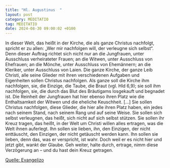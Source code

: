 ```yaml
---
title: "Hl. Augustinus  "
layout: post
category: MEDITATIO
tag: MEDITATIO
date: 2024-08-30 09:00:02 +0100
---
```

In dieser Welt, das heißt in der Kirche, die als ganze Christus nachfolgt, spricht er zu allen: „Wer mir nachfolgen will, der verleugne sich selbst“. Denn dieser Auftrag richtet sich nicht nur an die Jungfrauen, unter Ausschluss verheirateter Frauen; an die Witwen, unter Ausschluss von Ehefrauen; an die Mönche, unter Ausschluss von Ehemännern; an die Kleriker, unter Ausschluss von Laien.<!--more--> Die ganze Kirche, der ganze Leib Christi, alle seine Glieder mit ihren verschiedenen Aufgaben und Eigenheiten sollen Christus nachfolgen. Als ganze soll die Kirche ihm nachfolgen, sie, die Einzige, die Taube, die Braut (vgl. Hld 6,9); sie soll ihm nachfolgen, sie, die durch das Blut des Bräutigams losgekauft und begnadet ist. Die Reinheit der Jungfrauen hat hier ebenso ihren Platz wie die Enthaltsamkeit der Witwen und die eheliche Keuschheit. [...]
Sie sollen Christus nachfolgen, diese Glieder, die hier alle ihren Platz haben, ein jedes nach seinem Stand, nach seinem Rang und auf seine Weise. Sie sollen sich selbst verleugnen, das heißt, sich nicht auf sich selbst stützen. Sie sollen ihr Kreuz tragen, das heißt, in der Welt um Christi willen alles ertragen, was die Welt ihnen auferlegt. Ihn sollen sie lieben, ihn, den Einzigen, der nicht enttäuscht, den Einzigen, der nicht getäuscht werden kann. Ihn sollen sie lieben, denn das, was er verspricht, ist wahr. Doch weil er es nicht hier und jetzt gibt, wankt der Glaube. Geh weiter, halte durch, ertrage, nimm diese Verzögerung an – und du hast dein Kreuz getragen.


[Quelle: Evangelizo](https://evangeliumtagfuertag.org/DE/gospel)